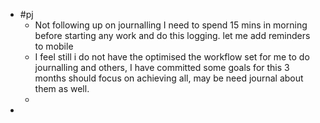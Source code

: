 - #pj
	- Not following up on journalling I need to spend 15 mins in morning before starting any work and do this logging. let me add reminders to mobile
	- I feel still i do not have the optimised the workflow set for me to do journalling and others, I have committed some goals for this 3 months should focus on achieving all, may be need journal about them as well.
	-
-